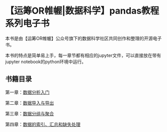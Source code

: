 ﻿# 【运筹OR帷幄|数据科学】pandas教程系列电子书

本书是由【运筹OR帷幄】公众号旗下的数据科学社区共同创作和整理的开源电子书。

本书的特点是简单易上手，每一章节都有相应的jupyter文件，可以直接放在带有jupyter notebook的python环境中运行。

## 书籍目录
第一章：[数据分析入门](https://github.com/zhouyanasd/or-pandas/blob/master/articles/Pandas%E6%95%99%E7%A8%8B_01%E6%95%B0%E6%8D%AE%E5%88%86%E6%9E%90%E5%85%A5%E9%97%A8.md)

第二章：[数据导入与导出](https://github.com/zhouyanasd/or-pandas/blob/master/articles/pandas%E6%95%99%E7%A8%8B_02%E6%95%B0%E6%8D%AE%E5%AF%BC%E5%85%A5%E4%B8%8E%E5%AF%BC%E5%87%BA.md)

第三章：[数据分组与聚合](https://github.com/zhouyanasd/or-pandas/blob/master/articles/pandas%E6%95%99%E7%A8%8B_03%E5%88%86%E7%BB%84%E5%92%8C%E8%81%9A%E5%90%88.md)

第四章：[数据的索引、汇总和缺失处理](https://github.com/zhouyanasd/or-pandas/blob/master/articles/pandas%E6%95%99%E7%A8%8B_04%E7%B4%A2%E5%BC%95%E3%80%81%E6%B1%87%E6%80%BB%E5%92%8C%E5%A4%84%E7%90%86%E7%BC%BA%E5%A4%B1%E6%95%B0%E6%8D%AE.md)